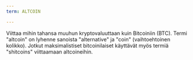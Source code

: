 ```yaml
---
term: ALTCOIN

---
```

Viittaa mihin tahansa muuhun kryptovaluuttaan kuin Bitcoiniin (BTC). Termi "altcoin" on lyhenne sanoista "alternative" ja "coin" (vaihtoehtoinen kolikko). Jotkut maksimalistiset bitcoinilaiset käyttävät myös termiä "shitcoins" viittaamaan altcoineihin.